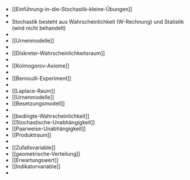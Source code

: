 - [[Einführung-in-die-Stochastik-kleine-Übungen]]
-
- Stochastik besteht aus Wahrscheinlichkeit (W-Rechnung) und Statistik (wird nicht behandelt)
-
- [[Urnenmodelle]]
-
- [[Diskreter-Wahrscheinlichkeitsraum]]
-
- [[Kolmogorov-Axiome]]
-
- [[Bernoulli-Experiment]]
-
- [[Laplace-Raum]]
- [[Urnenmodelle]]
- [[Besetzungsmodell]]
-
- [[bedingte-Wahrscheinlichkeit]]
- [[Stochastische-Unabhängigkeit]]
- [[Paarweise-Unabhängigkeit]]
- [[Produktraum]]
-
- [[Zufallsvariable]]
- [[geometrische-Verteilung]]
- [[Erwartungswert]]
- [[Indikatorvariable]]
-